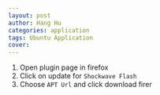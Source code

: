 ```yaml
---
layout: post
author: Hang Hu
categories: application
tags: Ubuntu Application 
cover: 
---
```


1. Open plugin page in firefox
2. Click on update for `Shockwave Flash`
3. Choose `APT Url` and click download
firer